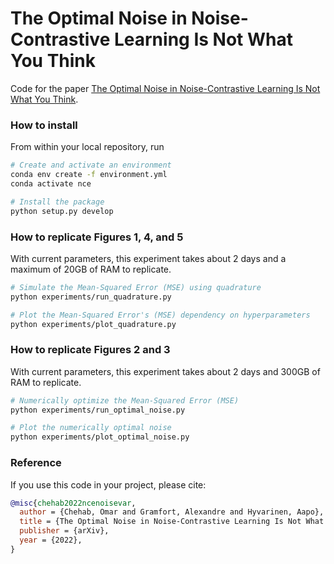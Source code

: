 # The Optimal Noise in Noise-Contrastive Learning Is Not What You Think

Code for the paper <a href="https://arxiv.org/abs/2203.01110" target="_blank">The Optimal Noise in Noise-Contrastive Learning Is Not What You Think</a>.

### How to install

From within your local repository, run

```bash
# Create and activate an environment
conda env create -f environment.yml
conda activate nce

# Install the package
python setup.py develop
```

### How to replicate Figures 1, 4, and 5
With current parameters, this experiment takes about 2 days
and a maximum of 20GB of RAM to replicate.

```bash
# Simulate the Mean-Squared Error (MSE) using quadrature
python experiments/run_quadrature.py

# Plot the Mean-Squared Error's (MSE) dependency on hyperparameters
python experiments/plot_quadrature.py
```

### How to replicate Figures 2 and 3
With current parameters, this experiment takes about 2 days
and 300GB of RAM to replicate.

```bash
# Numerically optimize the Mean-Squared Error (MSE)
python experiments/run_optimal_noise.py

# Plot the numerically optimal noise
python experiments/plot_optimal_noise.py
```

### Reference

If you use this code in your project, please cite:

```bib
@misc{chehab2022ncenoisevar,
  author = {Chehab, Omar and Gramfort, Alexandre and Hyvarinen, Aapo},
  title = {The Optimal Noise in Noise-Contrastive Learning Is Not What You Think},
  publisher = {arXiv},
  year = {2022},
}
```

